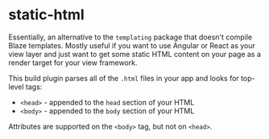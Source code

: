 # static-html

Essentially, an alternative to the `templating` package that doesn't compile
Blaze templates. Mostly useful if you want to use Angular or React as your
view layer and just want to get some static HTML content on your page as a
render target for your view framework.

This build plugin parses all of the `.html` files in your app and looks for
top-level tags:

- `<head>` - appended to the `head` section of your HTML
- `<body>` - appended to the `body` section of your HTML

Attributes are supported on the `<body>` tag, but not on `<head>`.
